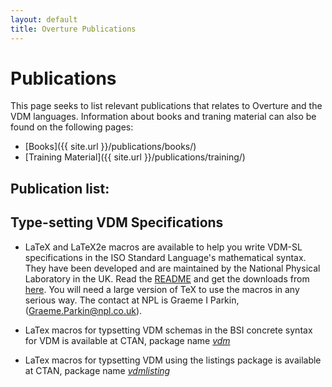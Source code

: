```yaml
---
layout: default
title: Overture Publications
---
```


# Publications

This page seeks to list relevant publications that relates to Overture and the VDM languages. Information about books and traning material can also be found on the following pages:

* [Books]({{ site.url }}/publications/books/)
* [Training Material]({{ site.url }}/publications/training/)


## Publication list:
<script src="http://bibbase.org/show?bib=overturetool.org/publications/overtureweb.bib&jsonp=1"></script> 




## Type-setting VDM Specifications

* LaTeX and LaTeX2e macros are available to help you write VDM-SL specifications in the ISO Standard Language's mathematical syntax. They have been developed and are maintained by the National Physical Laboratory in the UK. Read the [README](ftp://ftp.npl.co.uk/pub/latex/macros/vdm-sl/README) and get the downloads from [here](ftp://ftp.npl.co.uk/pub/latex/macros/vdm-sl/). You will need a large version of TeX to use the macros in any serious way. The contact at NPL is Graeme I Parkin, (Graeme.Parkin@npl.co.uk).

* LaTex macros for typsetting VDM schemas in the BSI concrete syntax for VDM is available at CTAN, package name [*vdm*](http://www.ctan.org/pkg/vdm)

* LaTex macros for typsetting VDM using the listings package is available at CTAN, package name [*vdmlisting*](http://www.ctan.org/pkg/vdmlisting)
